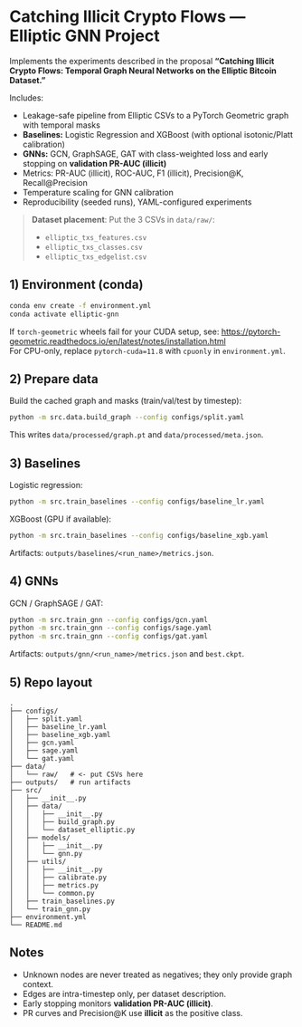 
# Catching Illicit Crypto Flows — Elliptic GNN Project

Implements the experiments described in the proposal **“Catching Illicit Crypto Flows: Temporal Graph Neural Networks on the Elliptic Bitcoin Dataset.”**

Includes:
- Leakage-safe pipeline from Elliptic CSVs to a PyTorch Geometric graph with temporal masks
- **Baselines:** Logistic Regression and XGBoost (with optional isotonic/Platt calibration)
- **GNNs:** GCN, GraphSAGE, GAT with class-weighted loss and early stopping on **validation PR-AUC (illicit)**
- Metrics: PR-AUC (illicit), ROC-AUC, F1 (illicit), Precision@K, Recall@Precision
- Temperature scaling for GNN calibration
- Reproducibility (seeded runs), YAML-configured experiments

> **Dataset placement**: Put the 3 CSVs in `data/raw/`:
> - `elliptic_txs_features.csv`
> - `elliptic_txs_classes.csv`
> - `elliptic_txs_edgelist.csv`

## 1) Environment (conda)

```bash
conda env create -f environment.yml
conda activate elliptic-gnn
```

If `torch-geometric` wheels fail for your CUDA setup, see:
https://pytorch-geometric.readthedocs.io/en/latest/notes/installation.html  
For CPU-only, replace `pytorch-cuda=11.8` with `cpuonly` in `environment.yml`.

## 2) Prepare data

Build the cached graph and masks (train/val/test by timestep):

```bash
python -m src.data.build_graph --config configs/split.yaml
```

This writes `data/processed/graph.pt` and `data/processed/meta.json`.

## 3) Baselines

Logistic regression:

```bash
python -m src.train_baselines --config configs/baseline_lr.yaml
```

XGBoost (GPU if available):

```bash
python -m src.train_baselines --config configs/baseline_xgb.yaml
```

Artifacts: `outputs/baselines/<run_name>/metrics.json`.

## 4) GNNs

GCN / GraphSAGE / GAT:

```bash
python -m src.train_gnn --config configs/gcn.yaml
python -m src.train_gnn --config configs/sage.yaml
python -m src.train_gnn --config configs/gat.yaml
```

Artifacts: `outputs/gnn/<run_name>/metrics.json` and `best.ckpt`.

## 5) Repo layout

```
.
├── configs/
│   ├── split.yaml
│   ├── baseline_lr.yaml
│   ├── baseline_xgb.yaml
│   ├── gcn.yaml
│   ├── sage.yaml
│   └── gat.yaml
├── data/
│   └── raw/   # <- put CSVs here
├── outputs/   # run artifacts
├── src/
│   ├── __init__.py
│   ├── data/
│   │   ├── __init__.py
│   │   ├── build_graph.py
│   │   └── dataset_elliptic.py
│   ├── models/
│   │   ├── __init__.py
│   │   └── gnn.py
│   ├── utils/
│   │   ├── __init__.py
│   │   ├── calibrate.py
│   │   ├── metrics.py
│   │   └── common.py
│   ├── train_baselines.py
│   └── train_gnn.py
├── environment.yml
└── README.md
```

## Notes

- Unknown nodes are never treated as negatives; they only provide graph context.
- Edges are intra-timestep only, per dataset description.
- Early stopping monitors **validation PR-AUC (illicit)**.
- PR curves and Precision@K use **illicit** as the positive class.

